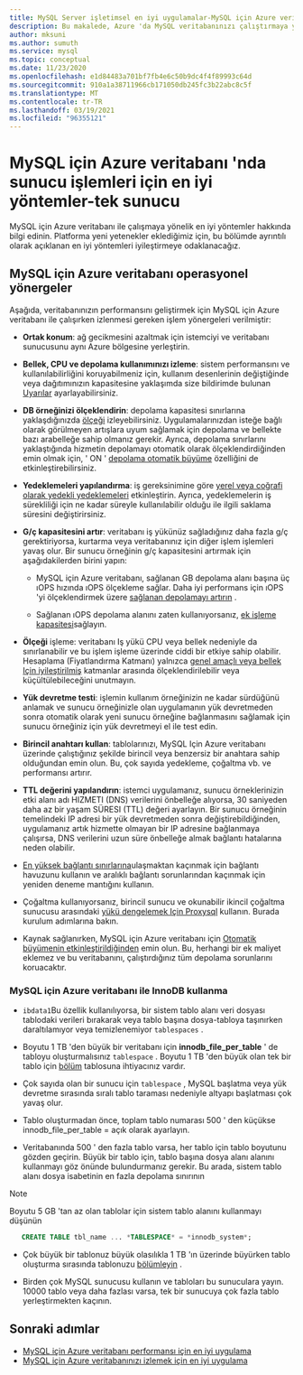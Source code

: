 ```yaml
---
title: MySQL Server işletimsel en iyi uygulamalar-MySQL için Azure veritabanı
description: Bu makalede, Azure 'da MySQL veritabanınızı çalıştırmaya yönelik en iyi uygulamalar açıklanmaktadır.
author: mksuni
ms.author: sumuth
ms.service: mysql
ms.topic: conceptual
ms.date: 11/23/2020
ms.openlocfilehash: e1d84483a701bf7fb4e6c50b9dc4f4f89993c64d
ms.sourcegitcommit: 910a1a38711966cb171050db245fc3b22abc8c5f
ms.translationtype: MT
ms.contentlocale: tr-TR
ms.lasthandoff: 03/19/2021
ms.locfileid: "96355121"
---
```

# <a name="best-practices-for-server-operations-on-azure-database-for-mysql--single-server"></a>MySQL için Azure veritabanı 'nda sunucu işlemleri için en iyi yöntemler-tek sunucu

MySQL için Azure veritabanı ile çalışmaya yönelik en iyi yöntemler hakkında bilgi edinin. Platforma yeni yetenekler eklediğimiz için, bu bölümde ayrıntılı olarak açıklanan en iyi yöntemleri iyileştirmeye odaklanacağız.

## <a name="azure-database-for-mysql-operational-guidelines"></a>MySQL için Azure veritabanı operasyonel yönergeler 

Aşağıda, veritabanınızın performansını geliştirmek için MySQL için Azure veritabanı ile çalışırken izlenmesi gereken işlem yönergeleri verilmiştir: 

* **Ortak konum**: ağ gecikmesini azaltmak için istemciyi ve veritabanı sunucusunu aynı Azure bölgesine yerleştirin.

* **Bellek, CPU ve depolama kullanımınızı izleme**: sistem performansını ve kullanılabilirliğini koruyabilmeniz için, kullanım desenlerinin değiştiğinde veya dağıtımınızın kapasitesine yaklaşımda size bildirimde bulunan [Uyarılar](howto-alert-on-metric.md) ayarlayabilirsiniz. 

* **DB örneğinizi ölçeklendirin**: depolama kapasitesi sınırlarına yaklaşdığınızda [ölçeği](howto-create-manage-server-portal.md) izleyebilirsiniz. Uygulamalarınızdan isteğe bağlı olarak görülmeyen artışlara uyum sağlamak için depolama ve bellekte bazı arabelleğe sahip olmanız gerekir. Ayrıca, depolama sınırlarını yaklaştığında hizmetin depolamayı otomatik olarak ölçeklendirdiğinden emin olmak için, ' ON ' [depolama otomatik büyüme](howto-auto-grow-storage-portal.md) özelliğini de etkinleştirebilirsiniz. 

* **Yedeklemeleri yapılandırma**: iş gereksinimine göre [yerel veya coğrafi olarak yedekli yedeklemeleri](howto-restore-server-portal.md#set-backup-configuration) etkinleştirin. Ayrıca, yedeklemelerin iş sürekliliği için ne kadar süreyle kullanılabilir olduğu ile ilgili saklama süresini değiştirirsiniz. 

* **G/ç kapasitesini artır**: veritabanı iş yükünüz sağladığınız daha fazla g/ç gerektiriyorsa, kurtarma veya veritabanınız için diğer işlem işlemleri yavaş olur. Bir sunucu örneğinin g/ç kapasitesini artırmak için aşağıdakilerden birini yapın: 

    * MySQL için Azure veritabanı, sağlanan GB depolama alanı başına üç ıOPS hızında ıOPS ölçekleme sağlar. Daha iyi performans için ıOPS 'yi ölçeklendirmek üzere [sağlanan depolamayı artırın](howto-create-manage-server-portal.md#scale-storage-up) . 

    * Sağlanan ıOPS depolama alanını zaten kullanıyorsanız, [ek işleme kapasitesi](howto-create-manage-server-portal.md#scale-storage-up)sağlayın. 

* **Ölçeği** işleme: veritabanı Iş yükü CPU veya bellek nedeniyle da sınırlanabilir ve bu işlem işleme üzerinde ciddi bir etkiye sahip olabilir. Hesaplama (Fiyatlandırma Katmanı) yalnızca [genel amaçlı veya bellek Için iyileştirilmiş](concepts-pricing-tiers.md) katmanlar arasında ölçeklendirilebilir veya küçültülebileceğini unutmayın. 

* **Yük devretme testi**: işlemin kullanım örneğinizin ne kadar sürdüğünü anlamak ve sunucu örneğinizle olan uygulamanın yük devretmeden sonra otomatik olarak yeni sunucu örneğine bağlanmasını sağlamak için sunucu örneğiniz için yük devretmeyi el ile test edin.

* **Birincil anahtarı kullan**: tablolarınızı, MySQL Için Azure veritabanı üzerinde çalıştığınız şekilde birincil veya benzersiz bir anahtara sahip olduğundan emin olun. Bu, çok sayıda yedekleme, çoğaltma vb. ve performansı artırır.

* **TTL değerini yapılandırın**: istemci uygulamanız, sunucu örneklerinizin etki alanı adı HIZMETI (DNS) verilerini önbelleğe alıyorsa, 30 saniyeden daha az bir yaşam SÜRESI (TTL) değeri ayarlayın. Bir sunucu örneğinin temelindeki IP adresi bir yük devretmeden sonra değiştirebildiğinden, uygulamanız artık hizmette olmayan bir IP adresine bağlanmaya çalışırsa, DNS verilerini uzun süre önbelleğe almak bağlantı hatalarına neden olabilir.

* [En yüksek bağlantı sınırlarına](concepts-server-parameters.md#max_connections)ulaşmaktan kaçınmak için bağlantı havuzunu kullanın ve aralıklı bağlantı sorunlarından kaçınmak için yeniden deneme mantığını kullanın. 

* Çoğaltma kullanıyorsanız, birincil sunucu ve okunabilir ikincil çoğaltma sunucusu arasındaki [yükü dengelemek Için Proxysql](https://techcommunity.microsoft.com/t5/azure-database-for-mysql/scaling-an-azure-database-for-mysql-workload-running-on/ba-p/1105847) kullanın. Burada kurulum adımlarına bakın. </br> 

* Kaynak sağlanırken, MySQL için Azure veritabanı için [Otomatik büyümenin etkinleştirildiğinden](howto-auto-grow-storage-portal.md) emin olun. Bu, herhangi bir ek maliyet eklemez ve bu veritabanını, çalıştırdığınız tüm depolama sorunlarını koruacaktır. </br> 


### <a name="using-innodb-with-azure-database-for-mysql"></a>MySQL için Azure veritabanı ile InnoDB kullanma

*   `ibdata1`Bu özellik kullanılıyorsa, bir sistem tablo alanı veri dosyası tablodaki verileri bırakarak veya tablo başına dosya-tabloya taşınırken daraltılamıyor veya temizlenemiyor `tablespaces` .

* Boyutu 1 TB 'den büyük bir veritabanı için **innodb_file_per_table** ' de tabloyu oluşturmalısınız `tablespace` . Boyutu 1 TB 'den büyük olan tek bir tablo için [bölüm](https://dev.mysql.com/doc/refman/5.7/en/partitioning.html) tablosuna ihtiyacınız vardır.

*   Çok sayıda olan bir sunucu için `tablespace` , MySQL başlatma veya yük devretme sırasında sıralı tablo taraması nedeniyle altyapı başlatması çok yavaş olur. 

* Tablo oluşturmadan önce, toplam tablo numarası 500 ' den küçükse innodb_file_per_table = açık olarak ayarlayın.

* Veritabanında 500 ' den fazla tablo varsa, her tablo için tablo boyutunu gözden geçirin. Büyük bir tablo için, tablo başına dosya alanı alanını kullanmayı göz önünde bulundurmanız gerekir. Bu arada, sistem tablo alanı dosya isabetinin en fazla depolama sınırının

> [!NOTE]
> Boyutu 5 GB 'tan az olan tablolar için sistem tablo alanını kullanmayı düşünün 
> ```sql
>    CREATE TABLE tbl_name ... *TABLESPACE* = *innodb_system*;
> ```

* Çok büyük bir tablonuz büyük olasılıkla 1 TB 'ın üzerinde büyürken tablo oluşturma sırasında tablonuzu [bölümleyin](https://dev.mysql.com/doc/refman/5.7/en/partitioning.html) .

* Birden çok MySQL sunucusu kullanın ve tabloları bu sunuculara yayın. 10000 tablo veya daha fazlası varsa, tek bir sunucuya çok fazla tablo yerleştirmekten kaçının. 

## <a name="next-steps"></a>Sonraki adımlar
- [MySQL için Azure veritabanı performansı için en iyi uygulama](concept-performance-best-practices.md)
- [MySQL için Azure veritabanınızı izlemek için en iyi uygulama](concept-monitoring-best-practices.md)
